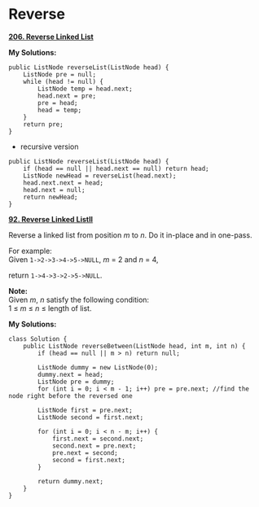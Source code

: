 # Reverse

[**206. Reverse Linked List**](https://leetcode.com/problems/reverse-linked-list/description/)

 **My Solutions:**

```text
public ListNode reverseList(ListNode head) {
    ListNode pre = null;
    while (head != null) {
        ListNode temp = head.next;
        head.next = pre;
        pre = head;
        head = temp;
    }
    return pre;
}
```

* recursive version

```text
public ListNode reverseList(ListNode head) {
    if (head == null || head.next == null) return head;
    ListNode newHead = reverseList(head.next);
    head.next.next = head;
    head.next = null;
    return newHead;
}
```

[**92. Reverse Linked ListII**](https://leetcode.com/problems/reverse-linked-list-ii/description/)

Reverse a linked list from position _m_ to _n_. Do it in-place and in one-pass.

For example:  
Given `1->2->3->4->5->NULL`, _m_ = 2 and _n_ = 4,

return `1->4->3->2->5->NULL`.

**Note:**  
Given _m_, _n_ satisfy the following condition:  
1 ≤ _m_ ≤ _n_ ≤ length of list.

 **My Solutions:**

```text
class Solution {
    public ListNode reverseBetween(ListNode head, int m, int n) {
        if (head == null || m > n) return null;

        ListNode dummy = new ListNode(0);
        dummy.next = head;
        ListNode pre = dummy;
        for (int i = 0; i < m - 1; i++) pre = pre.next; //find the node right before the reversed one

        ListNode first = pre.next;
        ListNode second = first.next;

        for (int i = 0; i < n - m; i++) {
            first.next = second.next;
            second.next = pre.next;
            pre.next = second;
            second = first.next;
        }

        return dummy.next;
    }
}
```

